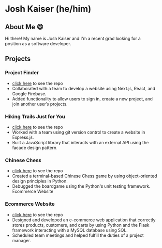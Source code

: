 # Josh Kaiser (he/him)
## About Me 😄
Hi there! My name is Josh Kaiser and I'm a recent grad looking for a position as a software developer.

## Projects
### Project Finder
- [click here](https://github.com/kiserd/OSU-CS467-Capstone-Project) to see the repo
- Collaborated with a team to develop a website using Next.js, React, and Google Firebase.
- Added functionality to allow users to sign in, create a new project, and join another user’s projects.
### Hiking Trails Just for You
- [click here](https://github.com/Josh-Kaiser-OSU/Hiking-Trails-Just-For-You) to see the repo
- Worked with a team using git version control to create a website in Express.js.
- Built a JavaScript library that interacts with an external API using the facade design pattern.
### Chinese Chess
- [click here](https://github.com/Josh-Kaiser-OSU/ChineseChess) to see the repo
- Created a terminal-based Chinese Chess game by using object-oriented design principles in Python.
- Debugged the boardgame using the Python's unit testing framework.
Ecommerce Website
### Ecommerce Website
- [click here](https://github.com/Josh-Kaiser-OSU/survivops) to see the repo
- Designed and developed an e-commerce web application that correctly stores products, customers, and carts by using Python and the Flask framework interacting with a MySQL database using SQL.
- Scheduled team meetings and helped fulfill the duties of a project manager.
